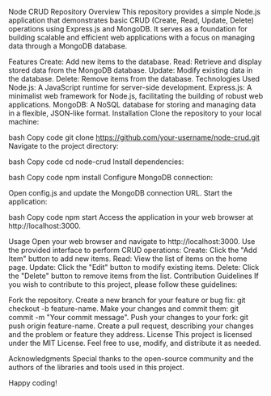 
Node CRUD Repository
Overview
This repository provides a simple Node.js application that demonstrates basic CRUD (Create, Read, Update, Delete) operations using Express.js and MongoDB. It serves as a foundation for building scalable and efficient web applications with a focus on managing data through a MongoDB database.

Features
Create: Add new items to the database.
Read: Retrieve and display stored data from the MongoDB database.
Update: Modify existing data in the database.
Delete: Remove items from the database.
Technologies Used
Node.js: A JavaScript runtime for server-side development.
Express.js: A minimalist web framework for Node.js, facilitating the building of robust web applications.
MongoDB: A NoSQL database for storing and managing data in a flexible, JSON-like format.
Installation
Clone the repository to your local machine:

bash
Copy code
git clone https://github.com/your-username/node-crud.git
Navigate to the project directory:

bash
Copy code
cd node-crud
Install dependencies:

bash
Copy code
npm install
Configure MongoDB connection:

Open config.js and update the MongoDB connection URL.
Start the application:

bash
Copy code
npm start
Access the application in your web browser at http://localhost:3000.

Usage
Open your web browser and navigate to http://localhost:3000.
Use the provided interface to perform CRUD operations:
Create: Click the "Add Item" button to add new items.
Read: View the list of items on the home page.
Update: Click the "Edit" button to modify existing items.
Delete: Click the "Delete" button to remove items from the list.
Contribution Guidelines
If you wish to contribute to this project, please follow these guidelines:

Fork the repository.
Create a new branch for your feature or bug fix: git checkout -b feature-name.
Make your changes and commit them: git commit -m "Your commit message".
Push your changes to your fork: git push origin feature-name.
Create a pull request, describing your changes and the problem or feature they address.
License
This project is licensed under the MIT License. Feel free to use, modify, and distribute it as needed.

Acknowledgments
Special thanks to the open-source community and the authors of the libraries and tools used in this project.

Happy coding!
